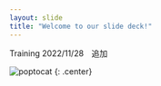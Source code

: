 ```yaml
---
layout: slide
title: "Welcome to our slide deck!"
---
```


Training 2022/11/28　追加

![poptocat](https://octodex.github.com/images/poptocat.png)
{: .center}
